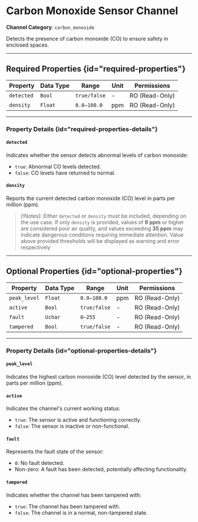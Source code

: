 # Carbon Monoxide Sensor Channel

**Channel Category**: `carbon_monoxide`

Detects the presence of carbon monoxide (CO) to ensure safety in enclosed spaces.

---

## Required Properties {id="required-properties"}

| **Property** | **Data Type** | **Range**    | **Unit** | **Permissions** |
|--------------|---------------|--------------|----------|-----------------|
| `detected`   | `Bool`        | `true/false` | -        | RO (Read-Only)  |
| `density`    | `Float`       | `0.0–100.0`  | ppm      | RO (Read-Only)  |

---

### Property Details {id="required-properties-details"}

#### `detected`

Indicates whether the sensor detects abnormal levels of carbon monoxide:

- `true`: Abnormal CO levels detected.
- `false`: CO levels have returned to normal.

#### `density`

Reports the current detected carbon monoxide (CO) level in parts per million (ppm).

> [!Notes]:
Either `detected` or `density` must be included, depending on the use case. If only `density` is provided, values
of **9 ppm** or higher are considered poor air quality, and values exceeding **35 ppm** may indicate dangerous
conditions requiring immediate attention. Value above provided thresholds will be displayed as warning and
error respectively

---

## Optional Properties {id="optional-properties"}

| **Property**  | **Data Type** | **Range**    | **Unit** | **Permissions** |
|---------------|---------------|--------------|----------|-----------------|
| `peak_level`  | `Float`       | `0.0–100.0`  | ppm      | RO (Read-Only)  |
| `active`      | `Bool`        | `true/false` | -        | RO (Read-Only)  |
| `fault`       | `Uchar`       | `0–255`      | -        | RO (Read-Only)  |
| `tampered`    | `Bool`        | `true/false` | -        | RO (Read-Only)  |

---

### Property Details {id="optional-properties-details"}

#### `peak_level`

Indicates the highest carbon monoxide (CO) level detected by the sensor, in parts per million (ppm).

#### `active`

Indicates the channel's current working status:

- `true`: The sensor is active and functioning correctly.
- `false`: The sensor is inactive or non-functional.

#### `fault`

Represents the fault state of the sensor:

- `0`: No fault detected.
- Non-zero: A fault has been detected, potentially affecting functionality.

#### `tampered`

Indicates whether the channel has been tampered with:

- `true`: The channel has been tampered with.
- `false`: The channel is in a normal, non-tampered state.
